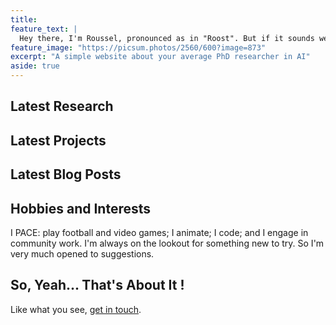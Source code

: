 ```yaml
---
title: 
feature_text: |
  Hey there, I'm Roussel, pronounced as in "Roost". But if it sounds weird or complicated, just go with Desmond. This is a simple website documenting my journey in AI research, tech, and art.
feature_image: "https://picsum.photos/2560/600?image=873"
excerpt: "A simple website about your average PhD researcher in AI"
aside: true
---
```



## Latest Research

## Latest Projects

## Latest Blog Posts

## Hobbies and Interests
I PACE: play football and video games; I animate; I code; and I engage in community work. I'm always on the lookout for something new to try. So I'm very much opened to suggestions.

## So, Yeah... That's About It !

Like what you see, [get in touch](https://desmond-rn.github.io/contact/).
